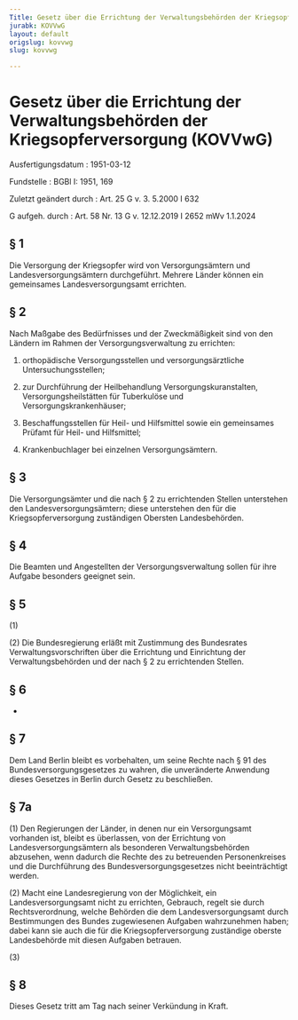 ```yaml
---
Title: Gesetz über die Errichtung der Verwaltungsbehörden der Kriegsopferversorgung
jurabk: KOVVwG
layout: default
origslug: kovvwg
slug: kovvwg

---
```


# Gesetz über die Errichtung der Verwaltungsbehörden der Kriegsopferversorgung (KOVVwG)

Ausfertigungsdatum
:   1951-03-12

Fundstelle
:   BGBl I: 1951, 169

Zuletzt geändert durch
:   Art. 25 G v. 3. 5.2000 I 632

G aufgeh. durch
:   Art. 58 Nr. 13 G v. 12.12.2019 I 2652 mWv 1.1.2024


## § 1

Die Versorgung der Kriegsopfer wird von Versorgungsämtern und
Landesversorgungsämtern durchgeführt. Mehrere Länder können ein
gemeinsames Landesversorgungsamt errichten.


## § 2

Nach Maßgabe des Bedürfnisses und der Zweckmäßigkeit sind von den
Ländern im Rahmen der Versorgungsverwaltung zu errichten:

1.  orthopädische Versorgungsstellen und versorgungsärztliche
    Untersuchungsstellen;


2.  zur Durchführung der Heilbehandlung Versorgungskuranstalten,
    Versorgungsheilstätten für Tuberkulöse und Versorgungskrankenhäuser;


3.  Beschaffungsstellen für Heil- und Hilfsmittel sowie ein gemeinsames
    Prüfamt für Heil- und Hilfsmittel;


4.  Krankenbuchlager bei einzelnen Versorgungsämtern.





## § 3

Die Versorgungsämter und die nach § 2 zu errichtenden Stellen
unterstehen den Landesversorgungsämtern; diese unterstehen den für die
Kriegsopferversorgung zuständigen Obersten Landesbehörden.


## § 4

Die Beamten und Angestellten der Versorgungsverwaltung sollen für ihre
Aufgabe besonders geeignet sein.


## § 5

(1)

(2) Die Bundesregierung erläßt mit Zustimmung des Bundesrates
Verwaltungsvorschriften über die Errichtung und Einrichtung der
Verwaltungsbehörden und der nach § 2 zu errichtenden Stellen.


## § 6

-


## § 7

Dem Land Berlin bleibt es vorbehalten, um seine Rechte nach § 91 des
Bundesversorgungsgesetzes zu wahren, die unveränderte Anwendung dieses
Gesetzes in Berlin durch Gesetz zu beschließen.


## § 7a

(1) Den Regierungen der Länder, in denen nur ein Versorgungsamt
vorhanden ist, bleibt es überlassen, von der Errichtung von
Landesversorgungsämtern als besonderen Verwaltungsbehörden abzusehen,
wenn dadurch die Rechte des zu betreuenden Personenkreises und die
Durchführung des Bundesversorgungsgesetzes nicht beeinträchtigt
werden.

(2) Macht eine Landesregierung von der Möglichkeit, ein
Landesversorgungsamt nicht zu errichten, Gebrauch, regelt sie durch
Rechtsverordnung, welche Behörden die dem Landesversorgungsamt durch
Bestimmungen des Bundes zugewiesenen Aufgaben wahrzunehmen haben;
dabei kann sie auch die für die Kriegsopferversorgung zuständige
oberste Landesbehörde mit diesen Aufgaben betrauen.

(3)


## § 8

Dieses Gesetz tritt am Tag nach seiner Verkündung in Kraft.

